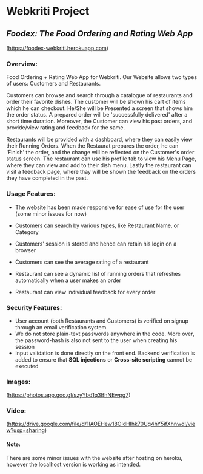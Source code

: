# Webkriti Project
## *Foodex: The Food Ordering and Rating Web App*
(https://foodex-webkriti.herokuapp.com)

### Overview:
Food Ordering + Rating Web App for Webkriti. Our Website allows two types of users: Customers and Restaurants.

Customers can browse and search through a catalogue of restaurants and order their favorite dishes. The customer will be shown his cart of items which he can checkout. He/She will be Presented a screen that shows him the order status. A prepared order will be 'successfully delivered' after a short time duration. Moreover, the Customer can view his past orders, and provide/view rating and feedback for the same.

Restaurants will be provided with a dashboard, where they can easily view their Running Orders. When the Restaurat prepares the order, he can 'Finish' the order, and the change will be reflected on the Customer's order status screen. The restaurant can use his profile tab to view his Menu Page, where they can view and add to their dish menu. Lastly the restaurant can visit a feedback page, where thay will be shown the feedback on the orders they have completed in the past.

### Usage Features:
* The website has been made responsive for ease of use for the user (some minor issues for now)

* Customers can search by various types, like Restaurant Name, or Category
* Customers' session is stored and hence can retain his login on a browser
* Customers can see the average rating of a restaurant

* Restaurant can see a dynamic list of running orders that refreshes automatically when a user makes an order
* Restaurant can view individual feedback for every order

### Security Features:
* User account (both Restaurants and Customers) is verified on signup through an email verification system.
* We do not store plain-text passwords anywhere in the code. More over, the password-hash is also not sent to the user when creating his session
* Input validation is done directly on the front end. Backend verification is added to ensure that **SQL injections** or **Cross-site scripting** cannot be executed

### Images:
(https://photos.app.goo.gl/szyYbd1q3BhNEwpg7)

### Video:
(https://drive.google.com/file/d/1lAOEHew18OldHIhk70Ug4hY5ifXhnwdI/view?usp=sharing)

#### Note:
There are some minor issues with the website after hosting on heroku, however the localhost version is working as intended.

